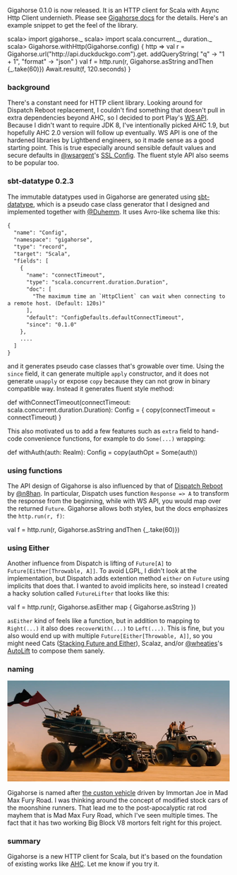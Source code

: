   [1]: http://eed3si9n.com/gigahorse/
  [AHC]: https://github.com/AsyncHttpClient/async-http-client/tree/1.9.x
  [netty]: http://netty.io
  [sslconfig]: https://github.com/typesafehub/ssl-config
  [config]: https://github.com/typesafehub/config
  [ws]: https://www.playframework.com/documentation/2.5.x/ScalaWS
  [dispatch]: http://dispatch.databinder.net/Dispatch.html
  [datatype]: http://www.scala-sbt.org/0.13/docs/Datatype.html
  [@wsargent]: https://github.com/wsargent
  [@n8han]: https://github.com/n8han
  [@Duhemm]: https://github.com/Duhemm
  [@wheaties]: https://github.com/wheaties
  [AutoLift]: https://github.com/wheaties/AutoLifts
  [stacking]: http://eed3si9n.com/herding-cats/stacking-future-and-either.html
  [thegigahorse]: http://madmax.wikia.com/wiki/The_Gigahorse

Gigahorse 0.1.0 is now released. It is an HTTP client for Scala with Async Http Client undernieth. Please see [Gigahorse docs][1] for the details. Here's an example snippet to get the feel of the library.

<scala>
scala> import gigahorse._
scala> import scala.concurrent._, duration._
scala> Gigahorse.withHttp(Gigahorse.config) { http =>
         val r = Gigahorse.url("http://api.duckduckgo.com").get.
           addQueryString(
             "q" -> "1 + 1",
             "format" -> "json"
           )
         val f = http.run(r, Gigahorse.asString andThen {_.take(60)})
         Await.result(f, 120.seconds)
       }
</scala>

### background

There's a constant need for HTTP client library. Looking around for Dispatch Reboot replacement, I couldn't find something that doesn't pull in extra dependencies beyond AHC, so I decided to port Play's [WS API][ws]. Because I didn't want to require JDK 8, I've intentionally picked AHC 1.9, but hopefully AHC 2.0 version will follow up eventually.
WS API is one of the hardened libraries by Lightbend engineers, so it made sense as a good starting point. This is true especially around sensible default values and secure defaults in [@wsargent][@wsargent]'s [SSL Config][sslconfig]. The fluent style API also seems to be popular too.

### sbt-datatype 0.2.3

The immutable datatypes used in Gigahorse are generated using [sbt-datatype][datatype], which is a pseudo case class generator that I designed and implemented together with [@Duhemm][@Duhemm]. It uses Avro-like schema like this:

    {
      "name": "Config",
      "namespace": "gigahorse",
      "type": "record",
      "target": "Scala",
      "fields": [
        {
          "name": "connectTimeout",
          "type": "scala.concurrent.duration.Duration",
          "doc": [
            "The maximum time an `HttpClient` can wait when connecting to a remote host. (Default: 120s)"
          ],
          "default": "ConfigDefaults.defaultConnectTimeout",
          "since": "0.1.0"
        },
        ....
      ]
    }

and it generates pseudo case classes that's growable over time. Using the `since` field, it can generate multiple `apply` constructor, and it does not generate `unapply` or expose `copy` because they can not grow in binary compatible way. Instead it generates fluent style method:

<scala>
  def withConnectTimeout(connectTimeout: scala.concurrent.duration.Duration): Config = {
    copy(connectTimeout = connectTimeout)
  }
</scala>

This also motivated us to add a few features such as `extra` field to hand-code convenience functions, for example to do `Some(...)` wrapping:

<scala>
  def withAuth(auth: Realm): Config = copy(authOpt = Some(auth))
</scala>

### using functions

The API design of Gigahorse is also influenced by that of [Dispatch Reboot][dispatch] by [@n8han][@n8han]. In particular, Dispatch uses function `Response => A` to transform the response from the beginning, while with WS API, you would map over the returned `Future`. Gigahorse allows both styles, but the docs emphasizes the `http.run(r, f)`:

<scala>
val f = http.run(r, Gigahorse.asString andThen {_.take(60)})
</scala>

### using Either

Another influence from Dispatch is lifting of `Future[A]` to `Future[Either[Throwable, A]]`. To avoid LGPL, I didn't look at the implementation, but Dispatch adds extention method `either` on `Future` using implicits that does that.
I wanted to avoid implicits here, so instead I created a hacky solution called `FutureLifter` that looks like this:

<scala>
val f = http.run(r, Gigahorse.asEither map { Gigahorse.asString })
</scala>

`asEither` kind of feels like a function, but in addition to mapping to `Right(...)` it also does `recoverWith(...)` to `Left(...)`. This is fine, but you also would end up with multiple `Future[Either[Throwable, A]]`, so you might need Cats ([Stacking Future and Either][stacking]), Scalaz, and/or [@wheaties][@wheaties]'s [AutoLift][AutoLift] to compose them sanely.

### naming

<img src="/images/gigahorse-800.jpeg">

Gigahorse is named after [the custon vehicle][thegigahorse] driven by Immortan Joe in Mad Max Fury Road. I was thinking around the concept of modified stock cars of the moonshine runners. That lead me to the post-apocalyptic rat rod mayhem that is Mad Max Fury Road, which I've seen multiple times. The fact that it has two working Big Block V8 mortors felt right for this project.

### summary

Gigahorse is a new HTTP client for Scala, but it's based on the foundation of existing works like [AHC][AHC]. Let me know if you try it.
